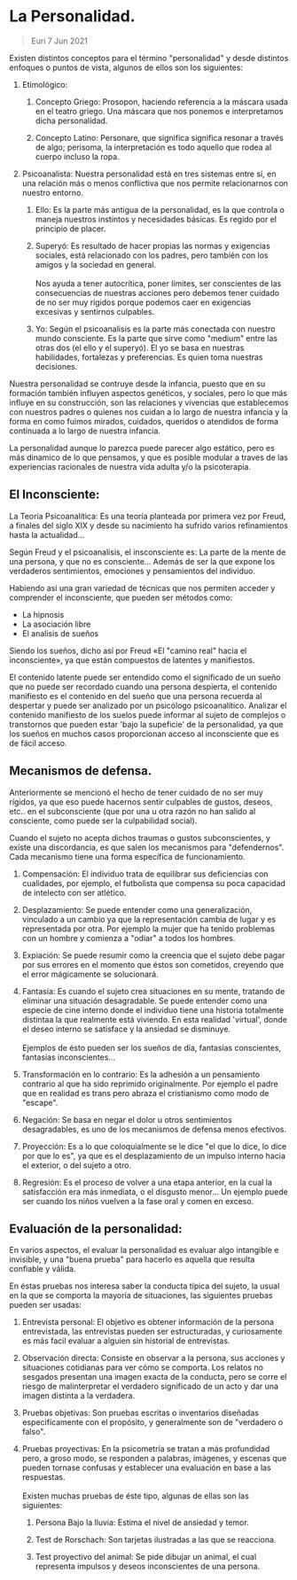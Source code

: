 # La Personalidad.

> Euri
> 7 Jun 2021


Existen distintos conceptos para el término "personalidad" y desde distintos enfoques o puntos de vista, algunos de ellos son los siguientes:

1. Etimológico: 

	1. Concepto Griego: Prosopon, haciendo referencia a la máscara usada en el teatro griego. Una máscara que nos ponemos e interpretamos dicha personalidad.

	2. Concepto Latino: Personare, que significa significa resonar a través de algo; perisoma, la interpretación es todo aquello que rodea al cuerpo incluso la ropa.


2. Psicoanalista: Nuestra personalidad está en tres sistemas entre sí, en una relación más o menos conflictiva que nos permite relacionarnos con nuestro entorno.

	1. Ello: Es la parte más antigua de la personalidad, es la que controla o maneja nuestros instintos y necesidades básicas. Es regido por el principio de placer.

	2. Superyó: Es resultado de hacer propias las normas y exigencias sociales, está relacionado con los padres, pero también con los amigos y la sociedad en general. <br> <br> Nos ayuda a tener autocrítica, poner límites, ser conscientes de las consecuencias de nuestras acciones pero debemos tener cuidado de no ser muy rígidos porque podemos caer en exigencias excesivas y sentirnos culpables.

	3. Yo: Según el psicoanalisis es la parte más conectada con nuestro mundo consciente. Es la parte que sirve como "medium" entre las otras dos (el ello y el superyó). El yo se basa en nuestras habilidades, fortalezas y preferencias. Es quien toma nuestras decisiones.

Nuestra personalidad se contruye desde la infancia, puesto que en su formación también influyen aspectos genéticos, y sociales, pero lo que más influye en su construcción, son las relaciones y vivencias que establecemos con nuestros padres o quienes nos cuidan a lo largo de nuestra infancia y la forma en como fuimos mirados, cuidados, queridos o atendidos de forma continuada a lo largo de nuestra infancia.

La personalidad aunque lo parezca puede parecer algo estático, pero es más dinamico de lo que pensamos, y que es posible modular a traves de las experiencias racionales de nuestra vida adulta y/o la psicoterapia.

## El Inconsciente:

La Teoría Psicoanalítica: Es una teoría planteada por primera vez por Freud, a finales del siglo XIX y desde su nacimiento ha sufrido varios refinamientos hasta la actualidad...

Según Freud y el psicoanalisis, el insconsciente es: La parte de la mente de una persona, y que no es consciente... Además de ser la que expone los verdaderos sentimientos, emociones y pensamientos del individuo.

Habiendo así una gran variedad de técnicas que nos permiten acceder y comprender el inconsciente, que pueden ser métodos como:

- La hipnosis
- La asociación libre
- El analisis de sueños

Siendo los sueños, dicho así por Freud «El "camino real" hacia el inconsciente», ya que están compuestos de latentes y manifiestos.

El contenido latente puede ser entendido como el significado de un sueño que no puede ser recordado cuando una persona despierta, el contenido manifiesto es el contenido en del sueño que una persona recuerda al despertar y puede ser analizado por un psicólogo psicoanalítico.
Analizar el contenido manifiesto de los suelos puede informar al sujeto de complejos o transtornos que pueden estar 'bajo la supeficie' de la personalidad, ya que los sueños en muchos casos proporcionan acceso al inconsciente que es de fácil acceso.

## Mecanismos de defensa.

Anteriormente se mencionó el hecho de tener cuidado de no ser muy rígidos, ya que eso puede hacernos sentir culpables de gustos, deseos, etc.. en el subconsciente (que por una u otra razón no han salido al consciente, como puede ser la culpabilidad social).

Cuando el sujeto no acepta dichos traumas o gustos subconscientes, y existe una discordancia, es que salen los mecanismos para "defendernos". Cada mecanismo tiene una forma específica de funcionamiento.


1. Compensación: El individuo trata de equilibrar sus deficiencias con cualidades, por ejemplo, el futbolista que compensa su poca capacidad de intelecto con ser atlético.

2. Desplazamiento: Se puede entender como una generalización, vinculado a un cambio ya que la representación cambia de lugar y es representada por otra. Por ejemplo la mujer que ha tenido problemas con un hombre y comienza a "odiar" a todos los hombres.

3. Expiación: Se puede resumir como la creencia que el sujeto debe pagar por sus errores en el momento que éstos son cometidos, creyendo que el error mágicamente se solucionará.

4. Fantasía: Es cuando el sujeto crea situaciones en su mente, tratando de eliminar una situación desagradable. Se puede entender como una especie de cine interno donde el individuo tiene una historia totalmente distintaa la que realmente está viviendo. En esta realidad 'virtual', donde el deseo interno se satisface y la ansiedad se disminuye. <br> <br> Ejemplos de ésto pueden ser los sueños de día, fantasías conscientes, fantasías inconscientes...

5. Transformación en lo contrario: Es la adhesión a un pensamiento contrario al que ha sido reprimido originalmente. Por ejemplo el padre que en realidad es trans pero abraza el cristianismo como modo de "escape".

6. Negación: Se basa en negar el dolor u otros sentimientos desagradables, es uno de los mecanismos de defensa menos efectivos.

7. Proyección: Es a lo que coloquialmente se le dice "el que lo dice, lo dice por que lo es", ya que es el desplazamiento de un impulso interno hacia el exterior, o del sujeto a otro.

8. Regresión: Es el proceso de volver a una etapa anterior, en la cual la satisfacción era más inmediata, o el disgusto menor... Un ejemplo puede ser cuando los niños vuelven a la fase oral y comen en exceso.

## Evaluación de la personalidad:

En varios aspectos, el evaluar la personalidad es evaluar algo intangible e invisible, y una "buena prueba" para hacerlo es aquella que resulta confiable y válida.

En éstas pruebas nos interesa saber la conducta típica del sujeto, la usual en la que se comporta la mayoría de situaciones, las siguientes pruebas pueden ser usadas:

1. Entrevista personal: El objetivo es obtener información de la persona entrevistada, las entrevistas pueden ser estructuradas, y curiosamente es más facil evaluar a alguien sin historial de entrevistas.

2. Observación directa: Consiste en observar a la persona, sus acciones y situaciones cotidianas para ver cómo se comporta. Los relatos no sesgados presentan una imagen exacta de la conducta, pero se corre el riesgo de malinterpretar el verdadero significado de un acto y dar una imagen distinta a la verdadera.

3. Pruebas objetivas: Son pruebas escritas o inventarios diseñadas especifícamente con el propósito, y generalmente son de "verdadero o falso".

4. Pruebas proyectivas: En la psicometría se tratan a más profundidad pero, a groso modo, se responden a palabras, imágenes, y escenas que pueden tornase confusas y establecer una evaluación en base a las respuestas. <br> <br> Existen muchas pruebas de éste tipo, algunas de ellas son las siguientes:

	1. Persona Bajo la lluvia: Estima el nivel de ansiedad y temor.

	2. Test de Rorschach: Son tarjetas ilustradas a las que se reacciona.

	3. Test proyectivo del animal: Se pide dibujar un animal, el cual representa impulsos y deseos inconscientes de una persona.


